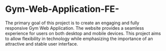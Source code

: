 # Gym-Web-Application-FE-
The primary goal of this project is to create an engaging and fully responsive Gym Web Application.  The website provides a seamless experience for users on both desktop and mobile devices. This project aims to allow flexibility in technology while emphasizing the importance of an attractive and stable user interface.

